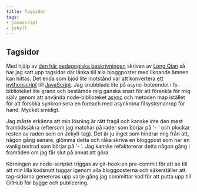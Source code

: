 ```yaml
---
title: Tagsidor
tags:
- javascript
- jekyll
---
```

## Tagsidor

Med hjälp av [den här pedagogiska beskrivningen](http://longqian.me/2017/02/09/github-jekyll-tag/) skriven av [Long Qian](http://longqian.me/) så har jag satt upp tagsidor där länka till alla bloggposter med liknande ämnen kan hittas. Det enda som bjöd lite motstånd var att konvertera [ett pythonscript](https://github.com/qian256/qian256.github.io/blob/master/tag_generator.py) till [JavaScript](https://github.com/LarsSjogreen/LarsSjogreen.github.io/blob/master/assets/nodejs/tag_generator.js). Jag snubblade lite på async-beteendet i fs-biblioteket lite grann och bestämde mig ganska snart för att förenkla för mig själv genom att använda node-biblioteket [async](https://github.com/caolan/async) och metoden map istället för att försöka synkronisera en foreach med asynkrona filsystemanrop för hand. Mycket smidigt.

Jag måste erkänna att min lösning är rätt fragil och kanske inte den mest framtidssäkra (eftersom jag matchar på rader som börjar på '- ' och plockar resten av raden som en Jekyll-tag). Det är ju inget som hindrar mig från att, någon gång senare, glömma detta och råka skriva en bloggpost som har en vanlig textrad som börjar på '- '. Jag kanske refaktorerar detta någon gång i framtiden om jag får slut på annat att göra.

Körningen av node-scriptet triggas av git-hook:en pre-commit för att se till att min lilla kodsnutt tuggar igenom alla bloggposterna och säkerställer att tag-sidorna genereras upp varje gång jag committar kod för att putta upp till GitHub för bygge och publicering. 